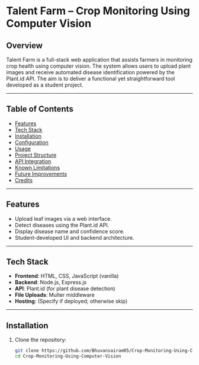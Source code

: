 # Talent Farm – Crop Monitoring Using Computer Vision

## Overview
Talent Farm is a full-stack web application that assists farmers in monitoring crop health using computer vision. The system allows users to upload plant images and receive automated disease identification powered by the Plant.id API. The aim is to deliver a functional yet straightforward tool developed as a student project.

---

## Table of Contents
- [Features](#features)  
- [Tech Stack](#tech-stack)  
- [Installation](#installation)  
- [Configuration](#configuration)  
- [Usage](#usage)  
- [Project Structure](#project-structure)  
- [API Integration](#api-integration)  
- [Known Limitations](#known-limitations)  
- [Future Improvements](#future-improvements)  
- [Credits](#credits)

---

## Features
- Upload leaf images via a web interface.  
- Detect diseases using the Plant.id API.  
- Display disease name and confidence score.  
- Student-developed UI and backend architecture.

---

## Tech Stack
- **Frontend**: HTML, CSS, JavaScript (vanilla)  
- **Backend**: Node.js, Express.js  
- **API**: Plant.id (for plant disease detection)  
- **File Uploads**: Multer middleware  
- **Hosting**: (Specify if deployed; otherwise skip)

---

## Installation

1. Clone the repository:  
   ```bash
   git clone https://github.com/Bhuvansairam05/Crop-Monitoring-Using-Computer-Vision.git
   cd Crop-Monitoring-Using-Computer-Vision

